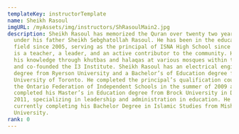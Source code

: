 ```yaml
---
templateKey: instructorTemplate
name: Sheikh Rasoul
imgURL: /myAssets/img/instructors/ShRasoulMain2.jpg
description: Sheikh Rasoul has memorized the Quran over twenty two years ago
  under his father Sheikh Sebghatollah Rasoul. He has been in the education
  field since 2005, serving as the principal of ISNA High School since 2010. He
  is a teacher, a leader, and an active contributor to the community. He conveys
  his knowledge through khutbas and halaqas at various mosques within the GTA
  and co-founded the I3 Institute. Sheikh Rasoul has an electrical engineering
  degree from Ryerson University and a Bachelor’s of Education degree from the
  University of Toronto. He completed the principal’s qualification course from
  the Ontario Federation of Independent Schools in the summer of 2009 and
  completed his Master’s in Education degree from Brock University in December
  2011, specializing in leadership and administration in education. He is
  currently completing his Bachelor Degree in Islamic Studies from Mishkah
  University.
rank: 0
---
```

